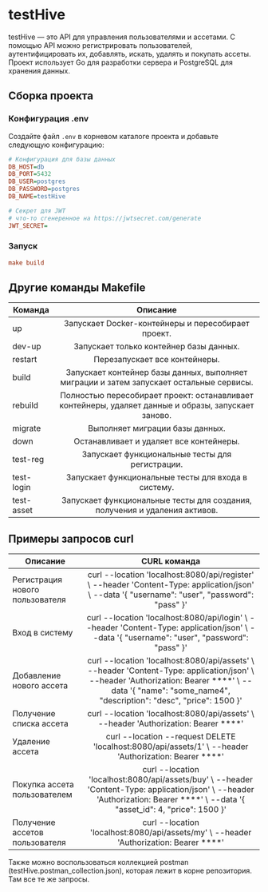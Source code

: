 # testHive

testHive — это API для управления пользователями и ассетами. С помощью API можно регистрировать пользователей, аутентифицировать их, добавлять, искать, удалять и покупать ассеты. Проект использует Go для разработки сервера и PostgreSQL для хранения данных.

## Сборка проекта

### Конфигурация .env

Создайте файл `.env` в корневом каталоге проекта и добавьте следующую конфигурацию:

```ini
# Конфигурация для базы данных
DB_HOST=db
DB_PORT=5432
DB_USER=postgres
DB_PASSWORD=postgres
DB_NAME=testHive

# Секрет для JWT
# что-то сгенеренное на https://jwtsecret.com/generate
JWT_SECRET=
```
### Запуск
```ini 
make build
```

## Другие команды Makefile
| Команда    |                                              	Описание                                              |
|------------|:---------------------------------------------------------------------------------------------------:|
| up         |                         Запускает Docker-контейнеры и пересобирает проект.                          |
| dev-up     |                               Запускает только контейнер базы данных.                               |
| restart    |                                    Перезапускает все контейнеры.                                    |
| build      |      Запускает контейнер базы данных, выполняет миграции и затем запускает остальные сервисы.       |
| rebuild    | Полностью пересобирает проект: останавливает контейнеры, удаляет данные и образы, запускает заново. |
| migrate    |                                   Выполняет миграции базы данных.                                   |
| down       |                               Останавливает и удаляет все контейнеры.                               |
| test-reg   |                           Запускает функциональные тесты для регистрации.                           |
| test-login |                         Запускает функциональные тесты для входа в систему.                         |
| test-asset |             Запускает функциональные тесты для создания, получения и удаления активов.              |

## Примеры запросов curl
| Описание                        |                                                                                               CURL команда                                                                                                |
|---------------------------------|:---------------------------------------------------------------------------------------------------------------------------------------------------------------------------------------------------------:|
| Регистрация нового пользователя |                              curl --location 'localhost:8080/api/register' \ --header 'Content-Type: application/json' \ --data '{ "username": "user", "password": "pass" }'                              |
| Вход в систему                  |                               curl --location 'localhost:8080/api/login' \ --header 'Content-Type: application/json' \ --data '{ "username": "user", "password": "pass" }'                                |
| Добавление нового ассета        | curl --location 'localhost:8080/api/assets' \ --header 'Content-Type: application/json' \ --header 'Authorization: Bearer ****' \ --data '{ "name": "some_name4", "description": "desc", "price": 1500 }' |
| Получение списка ассета         |                                                            curl --location 'localhost:8080/api/assets' \ --header 'Authorization: Bearer ****'                                                            |
| Удаление ассета                 |                                                  curl --location --request DELETE 'localhost:8080/api/assets/1' \ --header 'Authorization: Bearer ****'                                                   |
| Покупка ассета пользователем    |              curl --location 'localhost:8080/api/assets/buy' \ --header 'Content-Type: application/json' \ --header 'Authorization: Bearer ****' \ --data '{ "asset_id": 4, "price": 1500 }'              |
| Получение ассетов пользователя  |                                                          curl --location 'localhost:8080/api/assets/my' \ --header 'Authorization: Bearer ****'                                                           |

Также можно воспользоваться коллекцией postman (testHive.postman_collection.json), которая лежит в корне репозитория. Там все те же запросы.